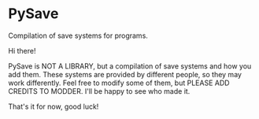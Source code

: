 # PySave
Compilation of save systems for programs.

Hi there!

PySave is NOT A LIBRARY, but a compilation of save systems and how you add them.
These systems are provided by different people, so they may work differently. Feel free to modify
some of them, but PLEASE ADD CREDITS TO MODDER. I'll be happy to see who made it.

That's it for now, good luck!
